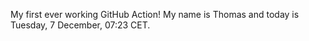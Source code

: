 My first ever working GitHub Action!
My name is Thomas and today is Tuesday, 7 December, 07:23 CET. 

